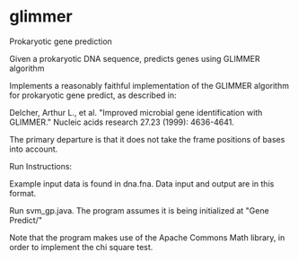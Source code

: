 glimmer
=======

Prokaryotic gene prediction

Given a prokaryotic DNA sequence, predicts genes using GLIMMER algorithm

Implements a reasonably faithful implementation of the GLIMMER algorithm for prokaryotic
gene predict, as described in:

Delcher, Arthur L., et al. "Improved microbial gene identification with GLIMMER." Nucleic 
acids research 27.23 (1999): 4636-4641. 

The primary departure is that it does not take the frame positions of bases into account.


Run Instructions:

Example input data is found in dna.fna. Data input and output are in this format.

Run svm_gp.java. The program assumes it is being initialized at "Gene Predict/"

Note that the program makes use of the Apache Commons Math library, 
in order to implement the chi square test.
